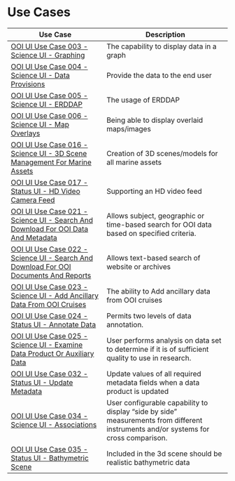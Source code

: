 # Use Cases

| Use Case | Description |
|----------|-------------|
|[OOI UI Use Case 003 - Science UI - Graphing](OOI_UI_Use_Case_003-Science_UI-Graphing.md) | The capability to display data in a graph  |
|[OOI UI Use Case 004 - Science UI - Data Provisions](OOI_UI_Use_Case_004-Science_UI-Data_Provisions.md) | Provide the data to the end user |
|[OOI UI Use Case 005 - Science UI - ERDDAP](OOI_UI_Use_Case_005-Science_UI-ERDDAP.md) | The usage of ERDDAP |[OOI UI Use Case 006 - Status UI - Map Overlays](OOI_UI_Use_Case_006-Status_UI-Map_Overlays.md) | Being able to display overlaid maps/images |
|[OOI UI Use Case 006 - Science UI - Map Overlays](OOI_UI_Use_Case_006-Science_UI-Map_Overlays.md) | Being able to display overlaid maps/images |
|[OOI UI Use Case 016 - Science UI - 3D Scene Management For Marine Assets](OOI_UI_Use_Case_016-Science_UI-3D_Scene_Management_For_Marine_Assets.md) | Creation of 3D scenes/models for all marine assets |
|[OOI UI Use Case 017 - Status UI - HD Video Camera Feed](OOI_UI_Use_Case_017-Status_UI-HD_Video_Camera_Feed.md) | Supporting an HD video feed |
|[OOI UI Use Case 021 - Science UI - Search And Download For OOI Data And Metadata](OOI_UI_Use_Case_021-Science_UI-Search_And_Download_For_OOI_Data_And_Metadata.md)| Allows subject, geographic or time-based search for OOI data based on specified criteria. |
|[OOI UI Use Case 022 - Science UI - Search And Download For OOI Documents And Reports](OOI_UI_Use_Case_022-Science_UI-Search_And_Download_For_OOI_Documents_And_Reports.md)| Allows text-based search of website or archives |
|[OOI UI Use Case 023 - Science UI - Add Ancillary Data From OOI Cruises](OOI_UI_Use_Case_023-Science_UI-Add_Ancillary_Data_From_OOI_Cruises.md)| The ability to Add ancillary data from OOI cruises |
|[OOI UI Use Case 024 - Status UI - Annotate Data](OOI_UI_Use_Case_024-Science_UI-Annotate_Data.md)| Permits two levels of data annotation. |
|[OOI UI Use Case 025 - Science UI - Examine Data Product Or Auxiliary Data](OOI_UI_Use_Case_025-Science_UI-Examine_Data_Product_Or_Auxiliary_Data.md)| User performs analysis on data set to determine if it is of sufficient quality to use in research. |
|[OOI UI Use Case 032 - Status UI - Update Metadata](OOI_UI_Use_Case_032-Status_UI-Update_Metadata.md)| Update values of all required metadata fields when a data product is updated |\|\\
|[OOI UI Use Case 034 - Science UI - Associations](OOI_UI_Use_Case_034-Science_UI-Associations.md)|User configurable capability to display “side by side” measurements from different instruments and/or systems for cross comparison.|
|[OOI UI Use Case 035 - Status UI - Bathymetric Scene](OOI_UI_Use_Case_035-Status_UI-Bathymetric_Scene.md)| Included in the 3d scene should be realistic bathymetric data||
